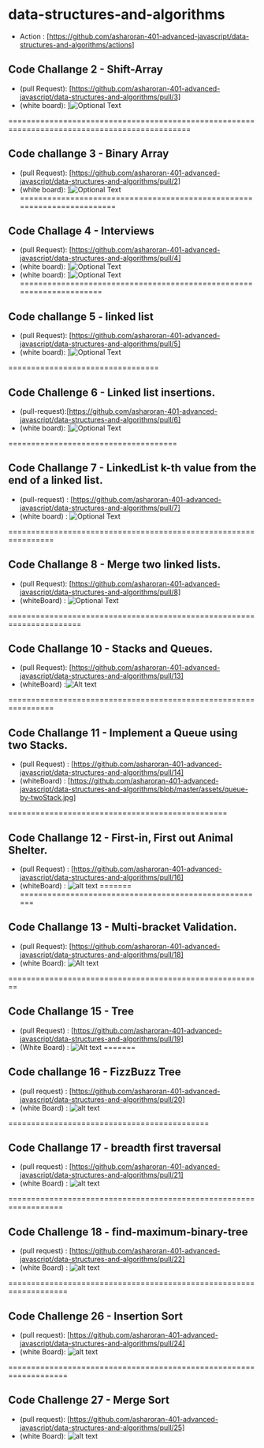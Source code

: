 # data-structures-and-algorithms

* Action : [https://github.com/asharoran-401-advanced-javascript/data-structures-and-algorithms/actions]
## Code Challange 2 - Shift-Array
* (pull Request): [https://github.com/asharoran-401-advanced-javascript/data-structures-and-algorithms/pull/3]
* (white board): ]![Optional Text](assets/shiftArr.jpg) 

==============================================================================================
## Code challange 3 - Binary Array

* (pull Request): [https://github.com/asharoran-401-advanced-javascript/data-structures-and-algorithms/pull/2]
* (white board): ]![Optional Text](assets/brinaryArr.jpg) 
========================================================================

## Code Challage 4 - Interviews

*  (pull Request): [https://github.com/asharoran-401-advanced-javascript/data-structures-and-algorithms/pull/4]
* (white board): ]![Optional Text](assets/sumationArr.jpg) 
* (white board): ]![Optional Text](assets/Fibonacci.jpg) 
=====================================================================
## Code challange 5 - linked list
 * (pull Request): [https://github.com/asharoran-401-advanced-javascript/data-structures-and-algorithms/pull/5]
 * (white board): ]![Optional Text](assets/lab-05-linked-list.jpg) 

================================= 
## Code Challenge 6 - Linked list insertions.

* (pull-request):[https://github.com/asharoran-401-advanced-javascript/data-structures-and-algorithms/pull/6]
* (white board): ]![Optional Text](assets/code6-ll-insertation.jpg) 

=====================================
## Code Challange 7 - LinkedList k-th value from the end of a linked list.

* (pull-request) : [https://github.com/asharoran-401-advanced-javascript/data-structures-and-algorithms/pull/7]
* (white board) : 
![Optional Text](assets/nthFromEnd.jpg) 

================================================================

## Code Challange 8 - Merge two linked lists.

* (pull Request): [https://github.com/asharoran-401-advanced-javascript/data-structures-and-algorithms/pull/8]
* (whiteBoard) : ![Optional Text](assets/code8-ll-merge.jpg) 

======================================================================

## Code Challange 10 - Stacks and Queues.
* (pull Request): [https://github.com/asharoran-401-advanced-javascript/data-structures-and-algorithms/pull/13]
* (whiteBoard) :![Alt text](assets/code-10-stack-queue.jpg)

================================================================

## Code Challange 11 - Implement a Queue using two Stacks.
* (pull Request) : [https://github.com/asharoran-401-advanced-javascript/data-structures-and-algorithms/pull/14]
* (whiteBoard) : [https://github.com/asharoran-401-advanced-javascript/data-structures-and-algorithms/blob/master/assets/queue-by-twoStack.jpg]

================================================

## Code Challange 12 - First-in, First out Animal Shelter.

* (pull Request) : [https://github.com/asharoran-401-advanced-javascript/data-structures-and-algorithms/pull/16]
* (whiteBoard) : 
![alt text](assets/animal-shelter.jpg)
=======
======================================================

## Code Challange 13 - Multi-bracket Validation.
* (pull Request): [https://github.com/asharoran-401-advanced-javascript/data-structures-and-algorithms/pull/18]
* (white Board): ![Alt text](assets/code-13-multiBracket.jpg)


========================================================
## Code Challange 15 - Tree 
* (pull Request) : [https://github.com/asharoran-401-advanced-javascript/data-structures-and-algorithms/pull/19]
* (White Board) : ![Alt text](assets/Tree-code15.jpg)
=======
## Code challange 16 - FizzBuzz Tree 

* (pull request) : [https://github.com/asharoran-401-advanced-javascript/data-structures-and-algorithms/pull/20]
* (white Board) : ![alt text](assets/fizzbuzzTree.jpg)

============================================

## Code Challange 17 -  breadth first traversal 

* (pull request) : [https://github.com/asharoran-401-advanced-javascript/data-structures-and-algorithms/pull/21]
* (white Board) : ![alt text](assets/breadth-trevarsal.jpg)

==================================================================

## Code Challenge 18 - find-maximum-binary-tree

* (pull request) : [https://github.com/asharoran-401-advanced-javascript/data-structures-and-algorithms/pull/22]
* (white Board) : ![alt text](assets/maximum-value-Tree.jpg)

===================================================================

## Code Challenge 26 - Insertion Sort
* (pull request): [https://github.com/asharoran-401-advanced-javascript/data-structures-and-algorithms/pull/24]
* (white Board): ![alt text](assets/code-challenge-26.jpg)

===================================================================

## Code Challenge 27 - Merge Sort

* (pull request): [https://github.com/asharoran-401-advanced-javascript/data-structures-and-algorithms/pull/25]
* (white Board): ![alt text](assets/merge-sort.jpg)